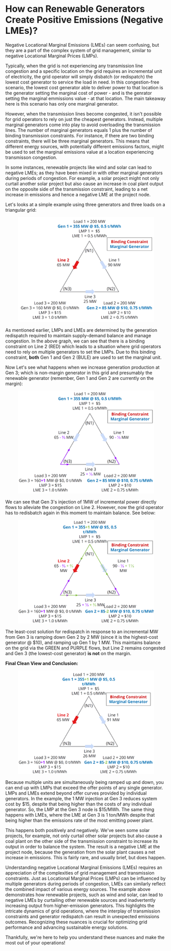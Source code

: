 # How can Renewable Generators Create Positive Emissions (Negative LMEs)?

Negative Locational Marginal Emissions (LMEs) can seem confusing, but they are a part of the complex system of grid management, similar to negative Locational Marginal Prices (LMPs).&#x20;

Typically, when the grid is not experiencing any transmission line congestion and a specific location on the grid requires an incremental unit of electricity, the grid operator will simply disbatch (or redispatch) the lowest cost generator to service the load in need. In this congestion-free scenario, the lowest cost generator able to deliver power to that location is the generator setting the marginal cost of power - and is the genrator setting the marginal emmissions value - at that location. The main takeaway here is this scenario has only one marginal generator.&#x20;

However, when the transmission lines become congested, it isn't possible for grid operators to rely on just the cheapest generators. Instead, multiple marginal generators come into play to avoid overloading the transmission lines. The number of marginal generators equals 1 plus the number of binding transmission constraints. For instance, if there are two binding constraints, there will be three marginal generators. This means that different energy sources, with potentially different emissions factors, might be used to set the marginal emissions value at a location experiencing transmisson congestion.&#x20;

In some instances, renewable projects like wind and solar can lead to negative LMEs; as they have been mixed in with other marginal generators during periods of congestion. For example, a solar project might not only curtail another solar project but also cause an increase in coal plant output on the opposite side of the transmission constraint, leading to a net increase in emissions and hence a negative LME at the project node.

Let's looks at a simple example using three generators and three loads on a triangular grid:

<figure><img src="../.gitbook/assets/image (13).png" alt=""><figcaption></figcaption></figure>

As mentioned earlier, LMPs and LMEs are determined by the generation redispatch required to maintain supply-demand balance and manage congestion. In the above graph, we can see that there is a binding constraint on Line 2 (RED) which leads to a situation where grid operators need to rely on multiple generators to set the LMPs. Due to this binding constraint, **both** Gen 1 and Gen 2 (BULE) are used to set the marginal unit.

Now Let's see what happens when we increase generation production at Gen 3; which is non-margin generator in this grid  and presumably the renewable generator (remember, Gen 1 and Gen 2 are currently on the margin):

<figure><img src="../.gitbook/assets/image (14).png" alt=""><figcaption></figcaption></figure>

We can see that Gen 3's injection of 1MW of incremental power directly flows to alleviate the congestion on Line 2. However, now the grid operator has to redisbatch again in this moment to maintain balance. See below:

<figure><img src="../.gitbook/assets/image (15).png" alt=""><figcaption></figcaption></figure>

The least-cost solution for redispatch in response to an incremental MW from Gen 3 is ramping down Gen 2 by 2 MW (since it is the highest-cost generator @ $10), and ramping up Gen 1 by 1 MW. This maintains balance on the grid via the GREEN and PURPLE flows, but Line 2 remains congested and Gen 3 (the lowest-cost generator) **is not** on the margin.

**Final Clean View and Conclusion:**

<figure><img src="../.gitbook/assets/image (16).png" alt=""><figcaption></figcaption></figure>

Because multiple units are simultaneously being ramped up and down, you can end up with LMPs that exceed the offer points of any single generator. LMPs and LMEs extend beyond offer curves provided by individual generators. In the example, the 1 MW injection at Gen 3 reduces system cost by $15, despite that being higher than the costs of any individual generator. So, the LMP at the Gen 3 node is $15/MWh. The same thing happens with LMEs, where the LME at Gen 3 is 1 ton/MWh despite that being higher than the emissions rate of the most emitting power plant.

This happens both positively and negatively. We've seen some solar projects, for example, not only curtail other solar projects but also cause a coal plant on the other side of the transmission constraint to increase its output in order to balance the system. The result is a negative LME at the project node, because the generation from the solar plant causes a net increase in emissions. This is fairly rare, and usually brief, but does happen.

Understanding negative Locational Marginal Emissions (LMEs) requires an appreciation of the complexities of grid management and transmission constraints. Just as Locational Marginal Prices (LMPs) can be influenced by multiple generators during periods of congestion, LMEs can similarly reflect the combined impact of various energy sources. The example above demonstrates how renewable projects, such as wind and solar, can lead to negative LMEs by curtailing other renewable sources and inadvertently increasing output from higher-emission generators. This highlights the intricate dynamics of grid operations, where the interplay of transmission constraints and generator redispatch can result in unexpected emissions outcomes. Recognizing these nuances is crucial for optimizing grid performance and advancing sustainable energy solutions.&#x20;

Thankfully, we're here to help you understand these nuances and make the most out of your operations!
